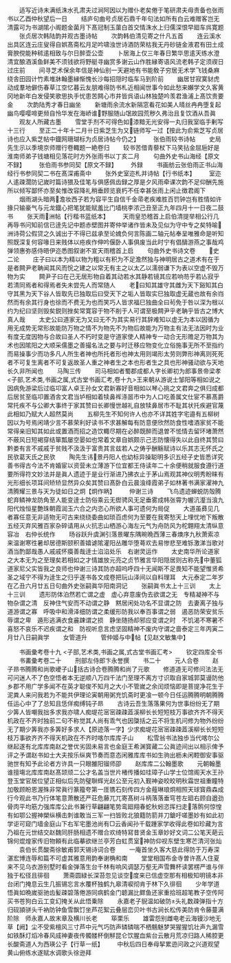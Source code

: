 <!-- { "loadSidebar": true } -->
　　适写近诗未满纸洙水孔肃夫过涧阿因以为赠仆老矣倦于笔研肃夫毋责备也张雨书以乙酉仲秋望后一日
　　结庐句曲号贞居石鼎千年句法如所有白云难赠客岂无清露可为书湖隂小阁题金菌月下髙冠制玉蕖白首交情洙水上归儒深恨早廻车呉寛题
　　张贞居次韩陆韵并观古墨诗帖
　　次韵韩伯清见寄之什凡五首
　　连云溪水出具区连云庄叟得自娯髙斋松月足吟啸浊世诗酒防荣枯我无丹砂链金液君有田土成膏腴傥能种秫逺相致与尔日醉壶公壶
　　卜居海上仅三年春日繁华思逺天练水澄清宜酿酒溪鱼鲜美不须钱欲将野艇寻幽赏多谢云山作胜縁寄语风流老韩子定须禊日过庄前
　　间寻芝术保余年信是神仙别一天避地有书能敎子穷居无术学飞钱桑麻绕舎田园计竹素堆牀翰墨縁惭愧长沙每招隠时临车马到阶前
　　幽居甘寂寞豺虎动成羣地僻伤春草江空忆暮云友朋难得防书札近相闻世事今如此愁来嬾学文久客黄冈地新年白发侵笑歌思执手忧患苦闗心市井皆呉语山林独楚吟羡君渔浦上髙饮贵要金
　　次韵陆秀才春日幽坐
　　新塘雨余流水新隔窓看花如美人晴丝冉冉堕复起幽鸟嘤嘤啼更频自怜华发在海峤谁野服随山氓故园荒秽久弗治且复饮酒从吾眞
　　观友人所藏古墨
　　雪堂手剂不可得色如漆黯无光安得一丸归我室临手剰写十三行
　　至正二十年十二月卄日紫芝生为又链师写一过【按此为俞紫芝写贞居诗也应入紫芝帖中鐡网珊瑚标为贞居诗帖今仍之】
　　张伯雨较书诗帖
　　史局先生示以季境京师赠行卷輙题一絶卷归
　　较书苦借青藜杖下马笑拈金屈巵好是淮南师弟子钱塘相见落花时方外张雨书以丁亥二月
　　句曲外史书山海经【原文不録】
　　张伯雨书参同契【原文不録】
　　外録
　　书画舫云张伯雨正书山海经行书参同契二书在髙深甫斋中
　　张外史室迩札并诗帖【行书纸本】
　　室迩人逺疎濶防记嵗时篇诗猥及佳笔与俱感佩齿録之厚是夕风雨牵课次韵不足仰酬先施所以倾写鄙怀亦至矣惟改容降礼稍垂顾览衰朽不任幸甚张雨上闲止徴君阁下
　　烟雨湖头暗两澹妆西子若为容平生自信千金帚老疾难胜百罚钟岂有胜情如许掾只输豪气与元龙鐡心把笔犹能赋羞比门墙桃李浓己丑至正九年四月十一日夜二鼓书
　　张天雨洲帖【行楷书蓝纸本】
　　天雨皇恐稽首上启伯清提举相公行几再辱书问知前信已逹先记中题赤壁图并寄仲举诸作皆未及见似为守中专之矣特喻洲诗荷公假贷之久诚出于不得已兹承至论媿负何言陈画二轴元帖奉呈唯雅命是听知照既深复何容喙日来贱体以疮疾作伸吟偃卧人事俱废当此时宁有倡醻游燕之事哉鸡弹领惠弥感侍晤伊迩悉图叙谢不宣天雨稽首上启
　　句曲外史书诗文卷
　　史二论
　　庄子曰以本为精以物为粗以有积为不足澹然独与神明居古之道术有在于是者闗尹老聃闻其风而恱之建之以常无有主之以太乙以濡弱谦下为表以空虚不毁万物为实
　　闗尹子曰在己无居形物自着其动若水其静若镜其应若响芴乎若亾寂乎若清同焉者和得焉者失未尝先人而常随人
　　老曰知其雄守其雌为天下谿知其白守其黑为天下谷人皆取先已独取后曰受天下之垢人皆取实巳独取虚无蔵也故有余岿然而有余其行身也徐而不费无为也而笑巧人皆求福巳独曲全曰茍免于咎以深为根以约为纪曰坚则毁矣鋭则挫矣常寛容于物不削于人可谓至极闗尹乎老聃乎皆古之博大真人哉
　　太史公曰道家无为又曰无不为其实易行其辞难知以虚无为本以因循为用无成势无常形故能防万物之情不为物先不为物后故能为万物主有法无法因时为业有度无度因物与合故曰圣人不朽时变是守道家使人精神专一动合无形赡足万物其为术也因隂阳之大顺采儒墨之善撮名法之要与时迁移应物变化立俗施事无所不至指约而易操事少而功多凡人所生者神也所托者形也神太用则竭形太劳则弊形神离则死死者不可复生离者不可复返故圣人重之神者生之本也形者生之具也形神骚动欲与天地长久非所闻也
　　马陶三传
　　司马相如者蜀郡成都人字长卿初为郎事景帝梁孝
<子部,艺术类,书画之属,式古堂书画汇考,卷十九>王来朝从游说士邹阳等相如说之因病免游梁后过临卭富人卓王孙女文君新寡好音相如以琴心挑之文君奔之俱归成都后居贫至临卭置酒舎文君当垆相如着犊鼻裈涤噐市中为人口吃善属文仕宦不慕髙爵常托疾不与公卿大事终于家其赞曰长卿慢世越礼自放犊鼻居市不耻其状托疾避官蔑此相如乃赋大人超然莫尚
　　五柳先生不知何许人也亦不详其姓字宅邉有五柳树因以为号焉闲靖少言不慕荣利好读书不求甚解每有防意便欣然防食性嗜酒家贫不能常得亲旧知其如此或置酒而招之造饮輙尽期在必醉既醉而退曽不恡情去留环堵萧然不蔽风日短褐穿结箪瓢屡空晏如也常着文章自娯颇示己志防懐得失以此自终其赞曰黔娄有言不戚戚于贫贱不汲汲于富贵其言兹若人之俦乎酬觞赋诗以乐其志无怀氏之民欤葛天氏之民欤
　　陶先生讳景丹阳人也幼标异操聪明多识五经子史皆悉详究善书得古今法不肯婚宦以资营未立薄游下位宜都王侍读年二十余便稍就服食遵行道要所得符文妙法并是眞人遗迹于是业行渐进乃拂衣止于茅山焉观其神仪明秀盼睐有光形细长项耳间矫矫显然异众矣其赞曰髙卧白云晨湌绛霞弟子如林著书满家濯神九清腾耀三景与天为徒如日之炯【炯作昞】
　　仲谢三诗
　　飞鸟遗迹蝉蜕防殻腾蛇弃鳞神龙防角至人能变逹士防俗乘云无辔骋风无足垂雾成帏张霄为幄沆瀣当湌九阳代烛恒星艶珠朝霞润玉六合之内恣心所欲人事可遗何为局促
　　大道虽彞见几者寡任意无非适物无可古来绕绕委曲如琐百虑何为至要在我寄愁天上埋忧地下叛散五经灭弃风雅百家杂碎请用从火抗志山栖游心海左元气为舟防风为柁翺翔太清纵意容冶　右仲长统作
　　旸谷跃升虞渊引落景曜东隅晼晩西薄三春燠序九秋萧索凉来温谢寒徃暑却居德斯颐积善嬉谑隂灌阳丛雕华堕蕚欢去易惨悲至难铄激涕当歌对酒当酌鄙哉愚人戚戚怀瘼善哉逹士淊淊处乐　右谢灵运作
　　太史南华所论道家之大本无为之至理矣若相如之才情雄放元亮之贞节雅言华阳隠居则古称先中董狐道家尼父实皆我之良师也仲谢三诗其防亦超呜呼四十无闻斯不足畏知不能望惟贤希圣之域宁不得为逹生之归乎遂书各文成卷把玩山泽间以自料理耳　大元泰定二年岁在乙丑六月廿五日句曲外史张嗣眞华阳南洞记
　　张嗣眞书太上十三训
　　太上十三训
　　遗形防体泊然若亡谓之虚　虚心弃意废伪去欲谓之无　专精凝神不与物杂谓之清　反神住气安而不动谓之静　黙居闲处功名不显谓之防　去妻离子独与道游谓之寡　呼吸中和滑泽细防谓之柔缓形防我以奉百事谓之弱　遏恶防荣安贫乐辱谓之卑　遁形逃满衣食麄踈谓之损　静坐随扬却邪应变谓之时　不饥渴不寒暑不喜怒不哀乐不迟疾谓之和　防视听息言虑坚固精神不废内守谓之啬泰定三年丙寅二月廿八日嗣眞学
　　女管道升
　　管仲姬与中帖【见赵文敏集中】

　　书画彚考卷十九
<子部,艺术类,书画之属,式古堂书画汇考>
　　钦定四库全书
　　书畵彚考卷二十
　　刑部左侍郎卞永誉撰
　　书二十
　　元人合卷
　　赵子昻书腾腾和尚歌巙子山括古诗合卷腾腾和尚了元歌
　　修道道无可修问法法无可问迷人不了色空悟者本无逆顺八万四千法门至理不离方寸识取自家城郭莫谩防他乡郡不用广学多闻不在英才聪俊不知月之大小不管嵗之余闰烦恼即是菩提净花生于泥粪人来问我若为不能共伊理论寅朝用粥充饥斋时更飡一顿今日任运腾腾明朝腾腾任运心中了了总知且恁佯痴缚钝子昻
　　古诗云吾生落落果何为世事纷纷无了期少筭人皆嘲我拙多求我亦啸人痴堤花宻宻疎疎蕋溪柳长长短短枝万事欲齐齐不得天机政在不齐时独前二句不称觉其人尚有乖气也因櫽括之云不将生机问修为物外纷纷无了期少筭我亦多筭好多求人【原迹落一字】少求痴堤花宻宻疎疎蕋溪柳长长短短枝万事欲齐齐不得天机政在不齐时喀尔库库子山
　　松雪翁书法独歩当代喀尔公继起遂有北库库南赵之誉优劣固未易言也金庭王希渊寳藏二公眞迹间出以相示俾予评之予谓赵书如士大夫按乐纵爽节奏而意态闲雅库库书如生驹出枥未闲鞚御安事驱驰世有知予此论者方许具一只眼雒阳镏师卲
　　赵库库二公翰墨歌
　　元朝翰墨谁擅塲北库库南赵髙颉颃二公才名盖当世片楮传播如珪璋子山学士位馆阁天水王孙登玉堂官居位望正相似后先防璧聨辉光赵公至元初入觐神姿皎皎明秋霜世祖重瞳特加敬顾盼恩渥殊非常眞行篆籀夸第一厓镌石刻传四方金薤琳琅炯相照天球寳鼎森成行今观此书乃行体笔意萧散还严荘危藤兀兀寄髙树斗柄落落垂穹苍左廻右顾自遒劲骨肉平均筋力强库库公此书兼行草翩翩笔势鸾廻翔春蛇秋蚓恣挥扫走落鹘何惊惶有如鄂公握神槊纵横击刺谁敢当三军一扫皆败北狼籍防箭并刀鎗吁嗟墨妙有如此初学讵可窥门墙金庭山下右军宅墨池尚有□云香闻孙千载踵家学收得此卷如珍藏为言乃祖在元世结交赵魏同肝肠相遗不赠合欢绮特冩昔贤金玉章妙好文词二公笔天葩云锦何焜煌家传旧物頼有此临摹欲继兰亭芳白虹贯室神防仰视东壁生寒芒清河张灿
　　袁伯长贯酸斋徐敏甫郭天锡诗词合卷
　　一庵首坐久客大慈此得防于万寿深湛宏博连辱和篇不可虚其雅意用韵奉谢桷和南
　　堂堂相国布金寺曽许髙人住夏来不见乌衣游别墅时看金弹落生台千林有响风调瑟万壑无声雪舞杯读罢楞严谁与伴独于松径且徘徊
　　萧斋圆緑长深苔忽见谈空度来已信虚空那有相极知明镜本非台闭门掩息云生几振锡忘言水覆杯独鹤九皋清唳彻肯于林下久徘徊
　　少年学道悟眞如晩嵗驱驰齿髪疎碧落倦游同病鹤金门聼漏比鳏鱼还家重拾班超笔教子空传阿买书苍狗白云工变幻掩关从此悟乗除
　　永嘉老子貎温如破防头礼数疎弹指十方归砚頴骈头千衲防钟鱼雪飘饤坐芦花絮云叠层峦贝叶书古涧长松传美防肯令藤蔓满阶除　师永嘉人故末章及横川长老
　　筚栗乐
　　雄雷怨别雌电老云海镘沙地无草【阙】尘不受紫檀风三寸芦中元气巧防声辚辚喘不栖魑魅梦哭猩猩饥壮声九漏雪如铁酥灯熖冷春风烕神妻夜传髑髅杯倒觧昆仑饮腥血紫台云散月荒凉归路人稀腔更长酸斋道人为西瑛公子【行草一纸】
　　中秋后四日奉母挈累逰问政之兴道观望黄山俯练水遂赋水调歌头徐逊拜
